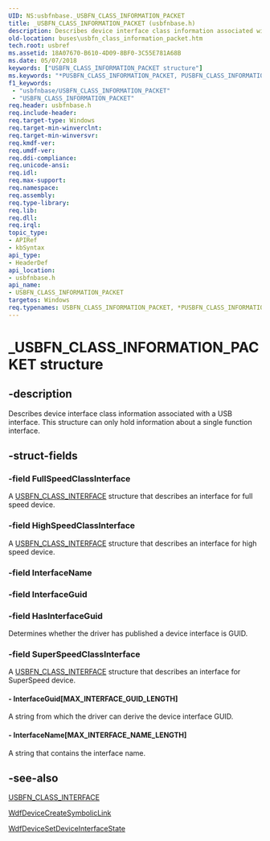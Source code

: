 ```yaml
---
UID: NS:usbfnbase._USBFN_CLASS_INFORMATION_PACKET
title: _USBFN_CLASS_INFORMATION_PACKET (usbfnbase.h)
description: Describes device interface class information associated with a USB interface. This structure can only hold information about a single function interface.
old-location: buses\usbfn_class_information_packet.htm
tech.root: usbref
ms.assetid: 18A07670-B610-4D09-8BF0-3C55E781A68B
ms.date: 05/07/2018
keywords: ["USBFN_CLASS_INFORMATION_PACKET structure"]
ms.keywords: "*PUSBFN_CLASS_INFORMATION_PACKET, PUSBFN_CLASS_INFORMATION_PACKET, PUSBFN_CLASS_INFORMATION_PACKET structure pointer [Buses], USBFN_CLASS_INFORMATION_PACKET, USBFN_CLASS_INFORMATION_PACKET structure [Buses], _USBFN_CLASS_INFORMATION_PACKET, buses.usbfn_class_information_packet, usbfnbase/PUSBFN_CLASS_INFORMATION_PACKET, usbfnbase/USBFN_CLASS_INFORMATION_PACKET"
f1_keywords:
 - "usbfnbase/USBFN_CLASS_INFORMATION_PACKET"
 - "USBFN_CLASS_INFORMATION_PACKET"
req.header: usbfnbase.h
req.include-header: 
req.target-type: Windows
req.target-min-winverclnt: 
req.target-min-winversvr: 
req.kmdf-ver: 
req.umdf-ver: 
req.ddi-compliance: 
req.unicode-ansi: 
req.idl: 
req.max-support: 
req.namespace: 
req.assembly: 
req.type-library: 
req.lib: 
req.dll: 
req.irql: 
topic_type:
- APIRef
- kbSyntax
api_type:
- HeaderDef
api_location:
- usbfnbase.h
api_name:
- USBFN_CLASS_INFORMATION_PACKET
targetos: Windows
req.typenames: USBFN_CLASS_INFORMATION_PACKET, *PUSBFN_CLASS_INFORMATION_PACKET
---
```


# _USBFN_CLASS_INFORMATION_PACKET structure


## -description


Describes device interface class information associated with a USB interface. This structure can only hold information about a single function interface.


## -struct-fields




### -field FullSpeedClassInterface

A <a href="https://docs.microsoft.com/windows-hardware/drivers/ddi/usbfnbase/ns-usbfnbase-_usbfn_class_interface">USBFN_CLASS_INTERFACE</a> structure that describes an interface for full speed device.


### -field HighSpeedClassInterface

A <a href="https://docs.microsoft.com/windows-hardware/drivers/ddi/usbfnbase/ns-usbfnbase-_usbfn_class_interface">USBFN_CLASS_INTERFACE</a> structure that describes an interface for high speed device.


### -field InterfaceName

 


### -field InterfaceGuid

 


### -field HasInterfaceGuid

Determines whether the driver has published a device interface is GUID. 


### -field SuperSpeedClassInterface

A <a href="https://docs.microsoft.com/windows-hardware/drivers/ddi/usbfnbase/ns-usbfnbase-_usbfn_class_interface">USBFN_CLASS_INTERFACE</a> structure that describes an interface for SuperSpeed device.


#### - InterfaceGuid[MAX_INTERFACE_GUID_LENGTH]

A string from which the driver can derive the device interface GUID.


#### - InterfaceName[MAX_INTERFACE_NAME_LENGTH]

A string that contains the interface name.


## -see-also




<a href="https://docs.microsoft.com/windows-hardware/drivers/ddi/usbfnbase/ns-usbfnbase-_usbfn_class_interface">USBFN_CLASS_INTERFACE</a>



<a href="https://docs.microsoft.com/windows-hardware/drivers/ddi/wdfdevice/nf-wdfdevice-wdfdevicecreatesymboliclink">WdfDeviceCreateSymbolicLink</a>



<a href="https://docs.microsoft.com/windows-hardware/drivers/ddi/wdfdevice/nf-wdfdevice-wdfdevicesetdeviceinterfacestate">WdfDeviceSetDeviceInterfaceState</a>
 

 

